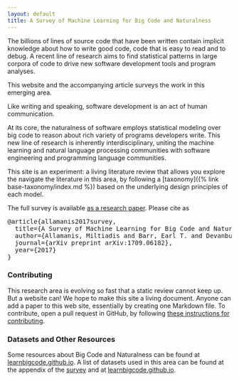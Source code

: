 ```yaml
---
layout: default
title: A Survey of Machine Learning for Big Code and Naturalness
---
```


The billions of lines of source code that have been written contain
implicit knowledge about how to write good code, code that is
easy to read and to debug.
A recent line of research aims to find statistical patterns in large
corpora of code to drive new software development tools and program
analyses.

This website and the accompanying article surveys the work in this emerging area.

Like writing and speaking, software development is an act of human communication.

At its core,
the naturalness of software employs statistical modeling over big code to
reason about rich variety of programs developers write.  This new line of
research is inherently interdisciplinary, uniting the machine learning and 
natural language processing communities with software engineering
and programming language communities. 

This site is an experiment: a living literature review that allows
you explore the navigate the literature in this area, by
following a [taxonomy]({% link base-taxonomy/index.md %})
based on the underlying design principles of each model.

The full survey is available [as a research paper](https://arxiv.org/abs/1709.06182).
Please cite as
<pre>
@article{allamanis2017survey,
  title={A Survey of Machine Learning for Big Code and Naturalness},
  author={Allamanis, Miltiadis and Barr, Earl T. and Devanbu, Premkumar and Sutton, Charles},
  journal={arXiv preprint arXiv:1709.06182},
  year={2017}
}
</pre>

### Contributing

This research area is evolving so fast that a static review cannot keep up.
But a website can! We hope to make this site a living document.
Anyone can add a paper to this web site, essentially by creating one Markdown file.
 To contribute, open a pull request in GitHub, by following [these instructions 
for contributing](contributing.html).

### Datasets and Other Resources
Some resources about Big Code and Naturalness can be found at [learnbigcode.github.io](http://learnbigcode.github.io).
A list of datasets used in this area can be found at the appendix of the
[survey](https://arxiv.org/abs/1709.06182) and at [learnbigcode.github.io](http://learnbigcode.github.io/datasets/).
